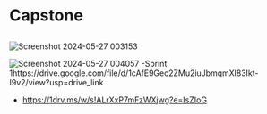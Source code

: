 # Capstone
##



  ![Screenshot 2024-05-27 003153](https://github.com/luzritacco/Capstone/assets/151267325/9694dc0b-2f4e-4078-bfce-f30ced83caf6)

![Screenshot 2024-05-27 004057](https://github.com/luzritacco/Capstone/assets/151267325/d4608c10-3435-41d1-8858-7a47db63de1d)
-Sprint 1https://drive.google.com/file/d/1cAfE9Gec2ZMu2iuJbmqmXl83Ikt-I9v2/view?usp=drive_link

- https://1drv.ms/w/s!ALrXxP7mFzWXjwg?e=IsZIoG
 ##
